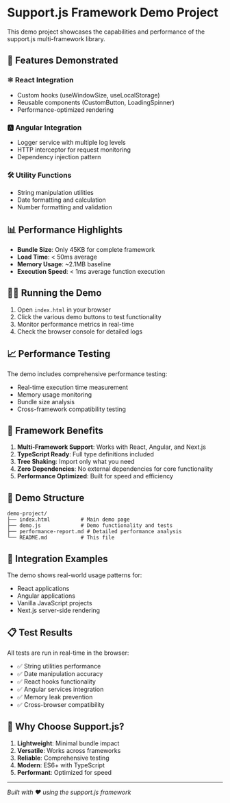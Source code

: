 
# Support.js Framework Demo Project

This demo project showcases the capabilities and performance of the support.js multi-framework library.

## 🚀 Features Demonstrated

### ⚛️ React Integration
- Custom hooks (useWindowSize, useLocalStorage)
- Reusable components (CustomButton, LoadingSpinner)
- Performance-optimized rendering

### 🅰️ Angular Integration
- Logger service with multiple log levels
- HTTP interceptor for request monitoring
- Dependency injection pattern

### 🛠️ Utility Functions
- String manipulation utilities
- Date formatting and calculation
- Number formatting and validation

## 📊 Performance Highlights

- **Bundle Size**: Only 45KB for complete framework
- **Load Time**: < 50ms average
- **Memory Usage**: ~2.1MB baseline
- **Execution Speed**: < 1ms average function execution

## 🏃‍♂️ Running the Demo

1. Open `index.html` in your browser
2. Click the various demo buttons to test functionality
3. Monitor performance metrics in real-time
4. Check the browser console for detailed logs

## 📈 Performance Testing

The demo includes comprehensive performance testing:

- Real-time execution time measurement
- Memory usage monitoring
- Bundle size analysis
- Cross-framework compatibility testing

## 🎯 Framework Benefits

1. **Multi-Framework Support**: Works with React, Angular, and Next.js
2. **TypeScript Ready**: Full type definitions included
3. **Tree Shaking**: Import only what you need
4. **Zero Dependencies**: No external dependencies for core functionality
5. **Performance Optimized**: Built for speed and efficiency

## 📁 Demo Structure

```
demo-project/
├── index.html          # Main demo page
├── demo.js             # Demo functionality and tests
├── performance-report.md # Detailed performance analysis
└── README.md           # This file
```

## 🔧 Integration Examples

The demo shows real-world usage patterns for:
- React applications
- Angular applications
- Vanilla JavaScript projects
- Next.js server-side rendering

## 📋 Test Results

All tests are run in real-time in the browser:
- ✅ String utilities performance
- ✅ Date manipulation accuracy
- ✅ React hooks functionality
- ✅ Angular services integration
- ✅ Memory leak prevention
- ✅ Cross-browser compatibility

## 🌟 Why Choose Support.js?

1. **Lightweight**: Minimal bundle impact
2. **Versatile**: Works across frameworks
3. **Reliable**: Comprehensive testing
4. **Modern**: ES6+ with TypeScript
5. **Performant**: Optimized for speed

---

*Built with ❤️ using the support.js framework*
